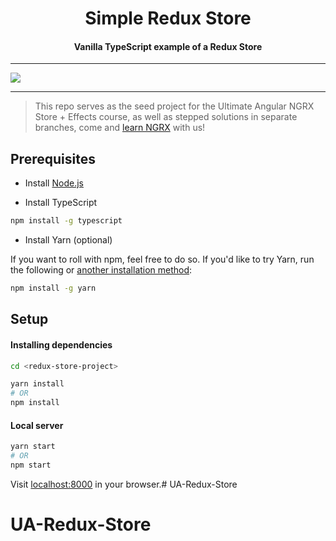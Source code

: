 <h1 align="center">Simple Redux Store</h1>
<h4 align="center">Vanilla TypeScript example of a Redux Store</h4>

---

<a href="https://ultimateangular.com" target="_blank"><img src="https://ultimateangular.com/assets/img/banner.jpg"></a>

---

> This repo serves as the seed project for the Ultimate Angular NGRX Store + Effects course, as well as stepped solutions in separate branches, come and [learn NGRX](https://ultimateangular.com/ngrx-store-effects) with us!

## Prerequisites

* Install [Node.js](https://nodejs.org/en/download/)

* Install TypeScript

```bash
npm install -g typescript
```

* Install Yarn (optional)

If you want to roll with npm, feel free to do so. If you'd like to try Yarn, run the following or [another installation method](https://yarnpkg.com/lang/en/docs/install/):

```bash
npm install -g yarn
```

## Setup

#### Installing dependencies

```bash
cd <redux-store-project>

yarn install
# OR
npm install
```

#### Local server

```bash
yarn start
# OR
npm start
```

Visit [localhost:8000](localhost:8000) in your browser.# UA-Redux-Store
# UA-Redux-Store

